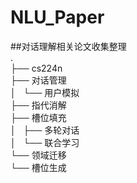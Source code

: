 # NLU_Paper

##对话理解相关论文收集整理  
.  
├── cs224n  
├── 对话管理  
│   └── 用户模拟  
├── 指代消解  
├── 槽位填充  
│   ├── 多轮对话  
│   └── 联合学习  
└── 领域迁移  
    └── 槽位生成  
